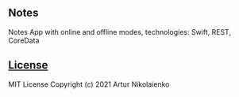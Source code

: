 ## Notes

Notes App with online and offline modes, technologies: Swift, REST, CoreData

## [License](https://github.com/santaarturio/Notes/blob/main/LICENSE)
MIT License Copyright (c) 2021 Artur Nikolaienko
